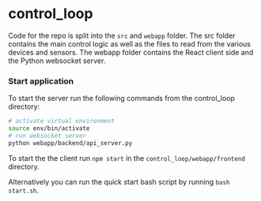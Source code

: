 # control_loop

Code for the repo is split into the `src` and `webapp` folder. The src folder contains the main control logic as well as the files to read from the various devices and sensors. The webapp folder contains the React client side and the Python websocket server.

### Start application

To start the server run the following commands from the control_loop directory:
```bash
# activate virtual environment
source env/bin/activate
# run websocket server
python webapp/backend/api_server.py
```

To start the the client run `npm start` in the `control_loop/webapp/frontend` directory.

Alternatively you can run the quick start bash script by running `bash start.sh`.